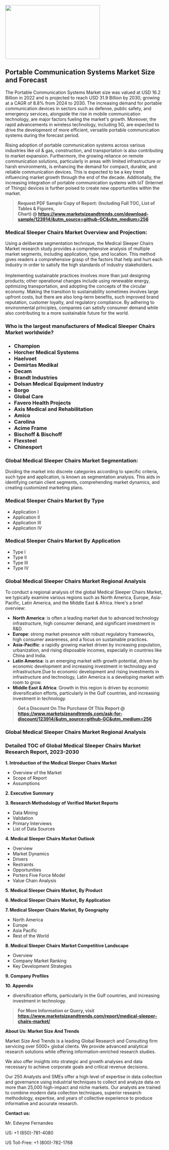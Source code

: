 <p><img class="alignnone size-medium wp-image-20088" src="https://ffe5etoiles.com/wp-content/uploads/2024/12/MST1-300x171.png" alt="" width="300" height="171" /></p><h2>Portable Communication Systems Market Size and Forecast</h2><p>The Portable Communication Systems Market size was valued at USD 16.2 Billion in 2022 and is projected to reach USD 31.9 Billion by 2030, growing at a CAGR of 8.8% from 2024 to 2030. The increasing demand for portable communication devices in sectors such as defense, public safety, and emergency services, alongside the rise in mobile communication technology, are major factors fueling the market's growth. Moreover, the rapid advancements in wireless technology, including 5G, are expected to drive the development of more efficient, versatile portable communication systems during the forecast period.</p><p>Rising adoption of portable communication systems across various industries like oil & gas, construction, and transportation is also contributing to market expansion. Furthermore, the growing reliance on remote communication solutions, particularly in areas with limited infrastructure or harsh environments, is enhancing the demand for compact, durable, and reliable communication devices. This is expected to be a key trend influencing market growth through the end of the decade. Additionally, the increasing integration of portable communication systems with IoT (Internet of Things) devices is further poised to create new opportunities within the market.</p></p><blockquote id="" class=""><strong>Request PDF Sample Copy of Report: (Including Full TOC, List of Tables &amp; Figures, Chart)&nbsp;@&nbsp;<strong><a href="https://www.marketsizeandtrends.com/download-sample/123914/&utm_source=github-GC&utm_medium=256" target="_blank">https://www.marketsizeandtrends.com/download-sample/123914/&utm_source=github-GC&utm_medium=256</a></strong></strong></blockquote><h3 id="" class="">Medical Sleeper Chairs Market&nbsp;Overview and Projection:</h3><p id="" class="">Using a deliberate segmentation technique, the Medical Sleeper Chairs Market research study provides a comprehensive analysis of multiple market segments, including application, type, and location. This method gives readers a comprehensive grasp of the factors that help and hurt each industry in order to satisfy the high standards of industry stakeholders. <br /> <br />Implementing sustainable practices involves more than just designing products; other operational changes include using renewable energy, optimizing transportation, and adopting the concepts of the circular economy. Making the transition to sustainability sometimes involves large upfront costs, but there are also long-term benefits, such improved brand reputation, customer loyalty, and regulatory compliance. By adhering to environmental principles, companies can satisfy consumer demand while also contributing to a more sustainable future for the world.</p><h3 id="" class="">Who is the largest manufacturers of&nbsp;Medical Sleeper Chairs Market worldwide?</h3><h3 class=""><p><ul><li>Champion </li><li> Horcher Medical Systems </li><li> Haelvoet </li><li> Demirtas Medikal </li><li> Decam </li><li> Brandt Industries </li><li> Dolsan Medical Equipment Industry </li><li> Borgo </li><li> Global Care </li><li> Favero Health Projects </li><li> Axis Medical and Rehabilitation </li><li> Amico </li><li> Carolina </li><li> Acime Frame </li><li> Bischoff & Bischoff </li><li> Flexsteel </li><li> Chinesport</li></ul></p></h3><h3 id="" class="">Global&nbsp;Medical Sleeper Chairs Market Segmentation:</h3><p id="" class="">Dividing the market into discrete categories according to specific criteria, such type and application, is known as segmentation analysis. This aids in identifying certain client segments, comprehending market dynamics, and creating customized marketing plans.</p><h3 id="" class="">Medical Sleeper Chairs Market&nbsp;By Type</h3><p><p><ul><li>Application I</li><li> Application II</li><li> Application III</li><li> Application IV</p></li></ul></p></p><h3 id="" class="">Medical Sleeper Chairs Market&nbsp;By Application</h3><p class=""><p><ul><li>Type I</li><li> Type II</li><li> Type III</li><li> Type IV</li></ul></p></p><h3 id="" class="">Global Medical Sleeper Chairs Market Regional Analysis</h3><p id="" class="">To conduct a regional analysis of the global Medical Sleeper Chairs Market, we typically examine various regions such as North America, Europe, Asia-Pacific, Latin America, and the Middle East &amp; Africa. Here's a brief overview:</p><ul><li><strong>North America</strong>: is often a leading market due to advanced technology infrastructure, high consumer demand, and significant investment in R&amp;D.</li><li><strong>Europe</strong>: strong market presence with robust regulatory frameworks, high consumer awareness, and a focus on sustainable practices.</li><li><strong>Asia-Pacific</strong>: a rapidly growing market driven by increasing population, urbanization, and rising disposable incomes, especially in countries like China and India.</li><li><strong>Latin America</strong>: is an emerging market with growth potential, driven by economic development and increasing investment in technology and infrastructure.Due to economic development and rising investments in infrastructure and technology, Latin America is a developing market with room to grow.</li><li><strong>Middle East &amp; Africa</strong>: Growth in this region is driven by economic diversification efforts, particularly in the Gulf countries, and increasing investment in technology.</li></ul><blockquote id="" class=""><strong>Get a Discount On The Purchase Of This Report @ <strong><a href="https://www.marketsizeandtrends.com/ask-for-discount/123914/&utm_source=github-GC&utm_medium=256" target="_blank">https://www.marketsizeandtrends.com/ask-for-discount/123914/&utm_source=github-GC&utm_medium=256</a></strong></strong></blockquote><h3 id="" class="">Global Medical Sleeper Chairs Market Regional Analysis</h3><h3 id="" class="">Detailed TOC of Global Medical Sleeper Chairs Market Research Report, 2023-2030</h3><p id="" class=""><strong>1. Introduction of the Medical Sleeper Chairs Market</strong></p><ul><li>Overview of the Market</li><li>Scope of Report</li><li>Assumptions</li></ul><p id="" class=""><strong>2. Executive Summary</strong></p><p id="" class=""><strong>3. Research Methodology of Verified Market Reports</strong></p><ul><li>Data Mining</li><li>Validation</li><li>Primary Interviews</li><li>List of Data Sources</li></ul><p id="" class=""><strong>4. Medical Sleeper Chairs Market Outlook</strong></p><ul><li>Overview</li><li>Market Dynamics</li><li>Drivers</li><li>Restraints</li><li>Opportunities</li><li>Porters Five Force Model</li><li>Value Chain Analysis</li></ul><p id="" class=""><strong>5. Medical Sleeper Chairs Market, By Product</strong></p><p id="" class=""><strong>6. Medical Sleeper Chairs Market, By Application</strong></p><p id="" class=""><strong>7. Medical Sleeper Chairs Market, By Geography</strong></p><ul><li>North America</li><li>Europe</li><li>Asia Pacific</li><li>Rest of the World</li></ul><p id="" class=""><strong>8. Medical Sleeper Chairs Market Competitive Landscape</strong></p><ul><li>Overview</li><li>Company Market Ranking</li><li>Key Development Strategies</li></ul><p id="" class=""><strong>9. Company Profiles</strong></p><p id="" class=""><strong>10. Appendix</strong></p><ul><li>diversification efforts, particularly in the Gulf countries, and increasing investment in technology.</li></ul><blockquote id="" class=""><strong>For More Information or Query, visit <strong><strong><a href="https://www.marketsizeandtrends.com/report/medical-sleeper-chairs-market/" target="_blank">https://www.marketsizeandtrends.com/report/medical-sleeper-chairs-market/</a></strong></strong></strong></blockquote><p id="" class=""><strong>About Us: Market Size And Trends</strong></p><p id="" class="">Market Size And Trends is a leading Global Research and Consulting firm servicing over 5000+ global clients. We provide advanced analytical research solutions while offering information-enriched research studies.</p><p id="" class="">We also offer insights into strategic and growth analyses and data necessary to achieve corporate goals and critical revenue decisions.</p><p id="" class="">Our 250 Analysts and SMEs offer a high level of expertise in data collection and governance using industrial techniques to collect and analyze data on more than 25,000 high-impact and niche markets. Our analysts are trained to combine modern data collection techniques, superior research methodology, expertise, and years of collective experience to produce informative and accurate research.</p><p id="" class=""><strong>Contact us:</strong></p><p id="" class="">Mr. Edwyne Fernandes</p><p id="" class="">US: +1 (650)-781-4080</p><p id="" class="">US Toll-Free: +1 (800)-782-1768</p>
